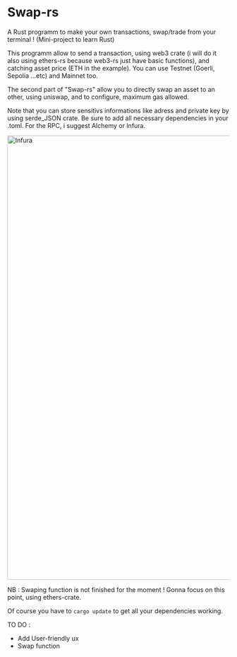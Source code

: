 # Swap-rs
A Rust programm to make your own transactions, swap/trade from your terminal ! (Mini-project to learn Rust)


This programm allow to send a transaction, using web3 crate (i will do it also using ethers-rs because web3-rs just have basic functions), and catching asset price (ETH in the example).
You can use Testnet (Goerli, Sepolia ...etc) and Mainnet too.

The second part of "Swap-rs" allow you to directly swap an asset to an other, using uniswap, and to configure, maximum gas allowed.

Note that you can store sensitivs informations like adress and private key by using serde_JSON crate.
Be sure to add all necessary dependencies in your .toml.
For the RPC, i suggest Alchemy or Infura.

<img width="1005" alt="Infura" src="https://user-images.githubusercontent.com/117627242/229313777-a80e1a61-a34b-4692-b3a4-3c36cc8fe854.png">


NB : Swaping function is not finished for the moment ! Gonna focus on this point, using ethers-crate.

Of course you have to `cargo update` to get all your dependencies working.

TO DO :
  - Add User-friendly ux
  - Swap function
